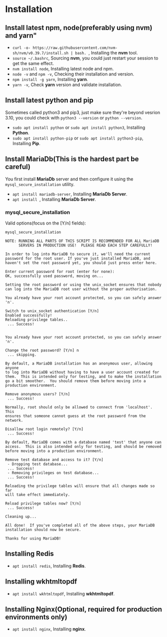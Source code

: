 # Installation

## Install latest **npm**, **node**(preferably using **nvm**) and **yarn**"
* `curl -o- https://raw.githubusercontent.com/nvm-sh/nvm/v0.39.7/install.sh | bash. `, Installing the **nvm** tool.
* `source ~/.bashrc`, Sourcing **nvm**, you could just restart your session to get the same effect.
* `nvm install node`, Installing latest node and npm.
* `node -v` and `npm -v`, Checking their installation and version.
* `npm install -g yarn`, Installing **yarn**.
* `yarn -v`, Check **yarn** version and validate installation.

## Install latest **python** and **pip**
Sometimes called python3 and pip3, just make sure they're beyond vesrion 3.10, you could check with `python3 --version` or `python --version`.
* `sudo apt install python` or `sudo apt install python3`, Installing **Python**.
* `sudo apt install python-pip` or `sudo apt install python3-pip`, Installing **Pip**.

## Install MariaDb(This is the hardest part be careful)
You first install **MariaDb** server and then configure it using the `mysql_secure_installation` utility.
* `apt install mariadb-server`, Installing **MariaDb Server**.
* `apt install `, Installing **MariaDb Server**.
### mysql_secure_installation
Valid options(focus on the [Y/n] fields):
```
mysql_secure_installation

NOTE: RUNNING ALL PARTS OF THIS SCRIPT IS RECOMMENDED FOR ALL MariaDB
      SERVERS IN PRODUCTION USE!  PLEASE READ EACH STEP CAREFULLY!

In order to log into MariaDB to secure it, we'll need the current
password for the root user. If you've just installed MariaDB, and
haven't set the root password yet, you should just press enter here.

Enter current password for root (enter for none):
OK, successfully used password, moving on...

Setting the root password or using the unix_socket ensures that nobody
can log into the MariaDB root user without the proper authorisation.

You already have your root account protected, so you can safely answer 'n'.

Switch to unix_socket authentication [Y/n]
Enabled successfully!
Reloading privilege tables..
 ... Success!


You already have your root account protected, so you can safely answer 'n'.

Change the root password? [Y/n] n
 ... skipping.

By default, a MariaDB installation has an anonymous user, allowing anyone
to log into MariaDB without having to have a user account created for
them.  This is intended only for testing, and to make the installation
go a bit smoother.  You should remove them before moving into a
production environment.

Remove anonymous users? [Y/n]
 ... Success!

Normally, root should only be allowed to connect from 'localhost'.  This
ensures that someone cannot guess at the root password from the network.

Disallow root login remotely? [Y/n]
 ... Success!

By default, MariaDB comes with a database named 'test' that anyone can
access.  This is also intended only for testing, and should be removed
before moving into a production environment.

Remove test database and access to it? [Y/n]
 - Dropping test database...
 ... Success!
 - Removing privileges on test database...
 ... Success!

Reloading the privilege tables will ensure that all changes made so far
will take effect immediately.

Reload privilege tables now? [Y/n]
 ... Success!

Cleaning up...

All done!  If you've completed all of the above steps, your MariaDB
installation should now be secure.

Thanks for using MariaDB!
```

## Installing Redis
* `apt install redis`, Installing **Redis**.

## Installing wkhtmltopdf
* `apt install wkhtmltopdf`, Installing **wkhtmltopdf**.

## Installing Nginx(Optional, required for production environments only)
* `apt install nginx`, Installing **nginx**.

